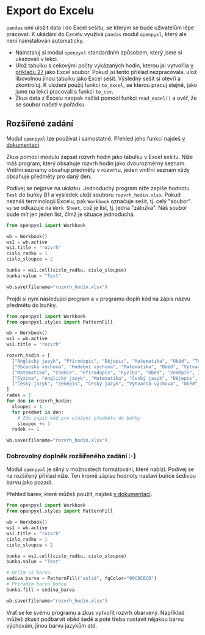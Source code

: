 # Export do Excelu

`pandas` umí uložit data i do Excel sešitu, se kterým se bude uživatelům lépe pracovat. K ukádání do Excelu využívá `pandas` modul `openpyxl`, který ale není nainstalován automaticky.

* Nainstaluj si modul `openpyxl` standardním způsobem, který jsme si ukazovali v lekci.
* Ulož tabulku s cekovými počty vykázaných hodin, kterou jsi vytvořila [v příkladu 27](priklad27.md) jako Excel soubor. Pokud jsi tento příklad nezpracovala, ulož libovolnou jinou tabulku jako Excel sešit. Výsledný sešit si otevři a zkontroluj. K uložení použij funkci `to_excel`, se kterou pracuj stejně, jako jsme na lekci pracovali s funkci `to_csv`.
* Zkus data z Excelu naopak načíst pomocí funkci `read_excel()` a ověř, že se soubor načetl v pořádku.

## Rozšířené zadání

Modul `openpyxl` lze používat i samostatně. Přehled jeho funkcí najdeš [v dokumentaci](https://openpyxl.readthedocs.io/en/stable/tutorial.html).

Zkus pomocí modulu zapsat rozvrh hodin jako tabulku v Excel sešitu. Níže máš program, který obsahuje rozvrh hodin jako dvourozměrný seznam. Vnitřní seznamy obsahují předměty v rozvrhu, jeden vnitřní seznam vždy obsahuje předměty pro daný den.

Podívej se nejprve na ukázku. Jednoduchý program níže zapíše hodnotu `Test` do buňky B1 a výsledek uloží souboru `rozvrh_hodin.xlsx`. Pokud neznáš terminologii Excelu, pak `Workbook` označuje sešit, tj. celý "soubor". `ws` se odkazuje na `Work Sheet`, což je list, tj. jedna "záložka". Náš soubor bude mít jen jeden list, čímž je situace jednoduchá.

```python
from openpyxl import Workbook

wb = Workbook()
ws1 = wb.active
ws1.title = "rozvrh"
cislo_radku = 1
cislo_sloupce = 2

bunka = ws1.cell(cislo_radku, cislo_sloupce)
bunka.value = "Test"

wb.save(filename="rozvrh_hodin.xlsx")
```

Projdi si nyní následující program a v programu doplň kód na zápis názvu předmětu do buňky.

```python
from openpyxl import Workbook
from openpyxl.styles import PatternFill

wb = Workbook()
ws1 = wb.active
ws1.title = "rozvrh"

rozvrh_hodin = [
  ["Anglický jazyk", "Přírodopis", "Dějepis", "Matematika", "Oběd", "Tělesná výchova", "Tělesná výchova", ],
  ["Občanská výchova", "Hudební výchova", "Matematika", "Oběd", "Výtvarná výchova", "Dějepis", ],
  ["Matematika", "Chemie", "Přírodopis", "Fyzika", "Oběd", "Zeměpis", ],
  ["Fyzika", "Anglický jazyk", "Matematika", "Český jazyk", "Dějepis", "Oběd", ],
  ["Český jazyk", "Zeměpis", "Český jazyk", "Výtvarná výchova", "Oběd", ]
]
radek = 1
for den in rozvrh_hodin:
  sloupec = 1
  for predmet in den:
    # Zde zapiš kód pro uložení předmětu do buňky
    sloupec += 1
  radek += 1

wb.save(filename="rozvrh_hodin.xlsx")
```

### Dobrovolný doplněk rozšířeného zadání :-)

Modul `openpyxl` je silný v možnostech formátování, které nabízí. Podívej se na rozšířený příklad níže. Ten kromě zápisu hodnoty nastaví buňce šedivou barvu jako pozadí. 

Přehled barev, které můžeš použít, najdeš [v dokumentaci](https://openpyxl.readthedocs.io/en/stable/styles.html#indexed-colours).

```python
from openpyxl import Workbook
from openpyxl.styles import PatternFill

wb = Workbook()
ws1 = wb.active
ws1.title = "rozvrh"
cislo_radku = 1
cislo_sloupce = 2

bunka = ws1.cell(cislo_radku, cislo_sloupce)
bunka.value = "Test"

# Určím si barvu
sediva_barva = PatternFill("solid", fgColor="00C0C0C0")
# Přiřadím barvu buňce
bunka.fill = sediva_barva

wb.save(filename="rozvrh_hodin.xlsx")
```

Vrať se ke svému programu a zkus vytvořit rozvrh obarvený. Například můžeš zkusit podbarvit oběd šedě a poté třeba nastavit nějakou barvu výchovám, jinou barvu jazykům atd.
